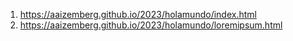 1. https://aaizemberg.github.io/2023/holamundo/index.html
2. https://aaizemberg.github.io/2023/holamundo/loremipsum.html
